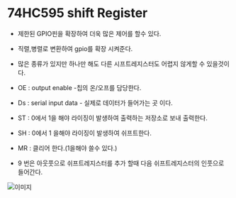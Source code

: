 # 74HC595 shift Register

* 제한된 GPIO핀을 확장하여 더욱 많은 제어를 할수 있다. 

* 직렬,병렬로 변환하여 gpio를 확장 시켜준다.

* 많은 종류가 있지만 하나만 해도 다른 시프트레지스터도 어렵지 않게할 수 있을것이다.

* OE : output enable -칩의 온/오프를 담당한다.

* Ds : serial input data - 실제로 데이터가 들어가는 곳 이다.

* ST :  0에서 1을 해야 라이징이 발생하여 출력하는 저장소로 보내 출력한다.

* SH :  0에서 1 을해야 라이징이 발생하여 쉬프트한다.

* MR : 클리어 한다.(1을해야 쓸수 있다.)

* 9 번은 아웃풋으로 쉬프트레지스터를 추가 할때 다음 쉬프트레지스터의 인풋으로 들어간다.

![이미지](http://www.hardcopyworld.com/ngine/aduino/wp-content/uploads/sites/3/2016/05/74HC595-pinout-300x246.jpg)
